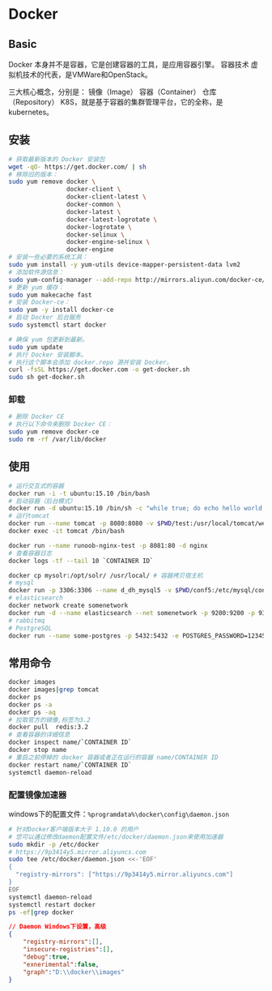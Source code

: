 # Docker
<!-- @author DHJT 2019-05-04 -->

## Basic
Docker 本身并不是容器，它是创建容器的工具，是应用容器引擎。
容器技术
虚拟机技术的代表，是VMWare和OpenStack。

三大核心概念，分别是：
镜像（Image）
容器（Container）
仓库（Repository）
K8S，就是基于容器的集群管理平台，它的全称，是kubernetes。

## 安装
```sh
# 获取最新版本的 Docker 安装包
wget -qO- https://get.docker.com/ | sh
# 移除旧的版本：
sudo yum remove docker \
                docker-client \
                docker-client-latest \
                docker-common \
                docker-latest \
                docker-latest-logrotate \
                docker-logrotate \
                docker-selinux \
                docker-engine-selinux \
                docker-engine
# 安装一些必要的系统工具：
sudo yum install -y yum-utils device-mapper-persistent-data lvm2
# 添加软件源信息：
sudo yum-config-manager --add-repo http://mirrors.aliyun.com/docker-ce/linux/centos/docker-ce.repo
# 更新 yum 缓存：
sudo yum makecache fast
# 安装 Docker-ce：
sudo yum -y install docker-ce
# 启动 Docker 后台服务
sudo systemctl start docker

# 确保 yum 包更新到最新。
sudo yum update
# 执行 Docker 安装脚本。
# 执行这个脚本会添加 docker.repo 源并安装 Docker。
curl -fsSL https://get.docker.com -o get-docker.sh
sudo sh get-docker.sh
```

### 卸载
```sh
# 删除 Docker CE
# 执行以下命令来删除 Docker CE：
sudo yum remove docker-ce
sudo rm -rf /var/lib/docker
```

## 使用
```sh
# 运行交互式的容器
docker run -i -t ubuntu:15.10 /bin/bash
# 启动容器（后台模式）
docker run -d ubuntu:15.10 /bin/sh -c "while true; do echo hello world; sleep 1; done"
# 运行tomcat
docker run --name tomcat -p 8080:8080 -v $PWD/test:/usr/local/tomcat/webapps/test -d tomcat
docker exec -it tomcat /bin/bash

docker run --name runoob-nginx-test -p 8081:80 -d nginx
# 查看容器日志
docker logs -tf --tail 10 `CONTAINER ID`

docker cp mysolr:/opt/solr/ /usr/local/ # 容器拷贝宿主机
# mysql
docker run -p 3306:3306 --name d_dh_mysql5 -v $PWD/conf5:/etc/mysql/conf.d -v $PWD/logs5:/logs -v $PWD/data5:/var/lib/mysql -e MYSQL_ROOT_PASSWORD=123456 -d mysql:5.7.26
# elasticsearch
docker network create somenetwork
docker run -d --name elasticsearch --net somenetwork -p 9200:9200 -p 9300:9300 -e "discovery.type=single-node" elasticsearch:tag
# rabbitmq
# PostgreSQL
docker run --name some-postgres -p 5432:5432 -e POSTGRES_PASSWORD=123456 -d postgres
```

## 常用命令
```sh
docker images
docker images|grep tomcat
docker ps
docker ps -a
docker ps -aq
# 拉取官方的镜像,标签为3.2
docker pull  redis:3.2
# 查看容器的详细信息
docker inspect name/`CONTAINER ID`
docker stop name
# 重启之前停掉的 docker 容器或者正在运行的容器 name/CONTAINER ID
docker restart name/`CONTAINER ID`
systemctl daemon-reload
```

### 配置镜像加速器
windows下的配置文件：`%programdata%\docker\config\daemon.json`
```sh
# 针对Docker客户端版本大于 1.10.0 的用户
# 您可以通过修改daemon配置文件/etc/docker/daemon.json来使用加速器
sudo mkdir -p /etc/docker
# https://9p3414y5.mirror.aliyuncs.com
sudo tee /etc/docker/daemon.json <<-'EOF'
{
  "registry-mirrors": ["https://9p3414y5.mirror.aliyuncs.com"]
}
EOF
systemctl daemon-reload
systemctl restart docker
ps -ef|grep docker
```
```json
// Daemon Windows下设置，高级
{
    "registry-mirrors":[],
    "insecure-registries":[],
    "debug":true,
    "exnerimental":false,
    "graph":"D:\\docker\\images"
}
```

[1]: https://www.docker.com/ 'docker'
[2]: https://docs.docker.com/ 'docker-docs'
[3]: https://hub.docker.com/ 'docker-hub'
[4]: https://cr.console.aliyun.com/cn-hangzhou/instances/mirrors '阿里云镜像加速'
[5]: https://www.cnblogs.com/hailun1987/p/7518306.html 'docker端口映射或启动容器时报错Error response from daemon: driver failed programming external connectivity on endpoint quirky_allen'
[6]: https://www.cnblogs.com/lonquanzj/p/8911977.html 'windows10 彻底卸载 Docker 和 DockerNAT'